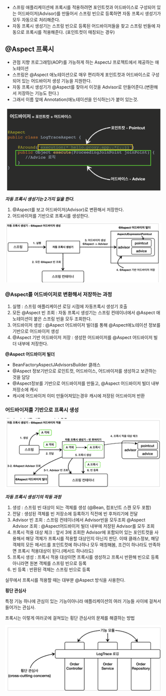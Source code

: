

- 스프링 애플리케이션에 프록시를 적용하려면 포인트컷과 어드바이스로 구성되어 있는 어드바이저(Advisor)를 만들어서 스프링 빈으로 등록하면 자동 프록시 생성기가 모두 자동으로 처리해준다.
- 자동 프록시 생성기는 스프링 빈으로 등록된 어드바이저들을 찾고 스프링 빈들에 자동으로 프록시를 적용해준다. (포인트컷이 매칭되는 경우)

## @Aspect 프록시

- 관점 지향 프로그래밍(AOP)를 가능하게 하는 AspectJ 프로젝트에서 제공하는 애노테이션
- 스프링은 @Aspect 애노테이션으로 매우 편리하게 포인트컷과 어드바이스로 구성되어 있는 어드바이저 생성 기능을 지원한다.
- 자동 프록시 생성기가 @Aspect를 찾아서 이것을 Advisor로 만들어준다.(변환해서 저장하는 기능도 한다.)
- 그래서 이름 앞에 Annotation(애노테이션을 인식하는)가 붙어 있는것.

![img_16.png](img%2Fimg_16.png)

***************************************************자동 프록시 생성기는 2가지 일을 한다.***************************************************

1. @Aspect를 보고 어드바이저(Advisor)로 변환해서 저장한다.
2. 어드바이저를 기반으로 프록시를 생성한다.

![img_17.png](img%2Fimg_17.png)

### @Aspect를 어드바이저로 변환해서 저장하는 과정

1. 실행 : 스프링 애플리케이션 로딩 시점에 자동프록시 생성기 호출
2. 모든 @Aspect 빈 조회 : 자동 프록시 생성기는 스프링 컨테이너에서 @Aspect 애노테이션이 붙은 스프링 빈을 모두 조회한다.
3. 어드바이저 생성 : @Aspect 어드바이저 빌더를 통해 @Aspect애노테이션 정보를 기반으로 어드바이저 생성
4. @Aspect 기반 어드바이저 저장 : 생성한 어드바이저를 @Aspect 어드바이저 빌더 내부에 저장한다.

******@Aspect 어드바이저 빌더******

- BeanFactoryAspectJAdvisorsBuilder 클래스
- @Aspect 정보기반으로 로인트컷, 어드바이스, 어드바이저를 생성하고 보관하는 것을 담당
- @Aspect정보를 기반으로 어드바이저를 만들고, @Aspect 어드바이저 빌더 내부 저장소에 캐시
- 캐시에 어드바이저 이미 만들어져있는경우 캐시에 저장된 어드바이저 반환

### 어드바이저를 기반으로 프록시 생성

![img_18.png](img%2Fimg_18.png)

***************************************************자동 프록시 생성기의 작동 과정***************************************************

1. 생성 : 스프링 빈 대상이 되는 객체를 생성 (@Bean, 컴포넌트 스캔 모두 포함)
2. 전달 : 생성된 객체를 빈 저장소에 등록하기 직전에 빈 후처리기에 전달
3. Advisor 빈 조회 : 스프링 컨테이너에서 Advisor빈을 모두조회
   @Aspect Advisor 조회 : @Aspect어드바이저 빌더 내부에 저장된 Advisor를 모두 조회
4. 프록시 적용 대상 체크 : 앞서 3에 조회한 Advisor에 포함되어 있는 포인트컷을 사용해서 해당 객체가 프록시를 적용할 대상인지 아닌지 판단.
   이때 클래스정보, 해당 객체의 모든 메서드를 포인트컷에 하나하나 모두 매칭해봄, 조건이 하나라도 만족하면 프록시 적용대상이 된다.(메서드 하나라도)
5. 프록시 생성 : 프록시 적용 대상이면 프록시를 생성하고 프록시 반환해 빈으로 등록 아니라면 원본 객체를 스프링 빈으로 등록
6. 빈 등록 : 반환된 객체는 스프링 빈으로 등록

실무에서 프록시를 적용할 때는 대부분 @Aspect 방식을 사용한다.

****************************횡단 관심사****************************

특정 기능 하나에 관심이 있는 기능이아니라 애플리케이션의 여러 기능들 사이에 걸쳐서 들어가는 관심사.

프록시는 이렇게 여러곳에 걸쳐있는 횡단 관심사의 문제를 해결하는 방법

![img_19.png](img%2Fimg_19.png)